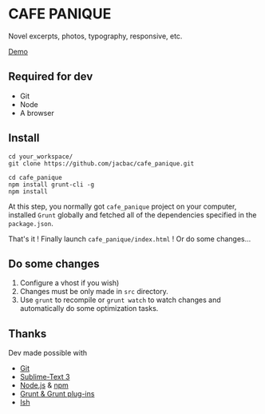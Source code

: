CAFE PANIQUE
============

Novel excerpts, photos, typography, responsive, etc.

[Demo](http://jacbac.github.io/cafe_panique/)


Required for dev
----------------

* Git
* Node
* A browser


Install
-------

```
cd your_workspace/
git clone https://github.com/jacbac/cafe_panique.git

cd cafe_panique
npm install grunt-cli -g
npm install
```

At this step, you normally got `cafe_panique` project on your computer, installed `Grunt` globally and fetched all of the dependencies specified in the `package.json`.

That's it ! Finally launch `cafe_panique/index.html` ! Or do some changes...


Do some changes
---------------

1. Configure a vhost if you wish)
2. Changes must be only made in `src` directory.
3. Use `grunt` to recompile or `grunt watch` to watch changes and automatically do some optimization tasks.


Thanks
------

Dev made possible with

* [Git](http://git-scm.com/)
* [Sublime-Text 3](http://www.sublimetext.com/3)
* [Node.js](http://nodejs.org/) & [npm](https://npmjs.org/)
* [Grunt & Grunt plug-ins](http://gruntjs.com/)
* [Ish](http://bradfrostweb.com/blog/post/ish/)
